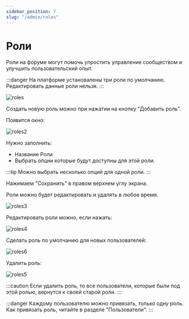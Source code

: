 ```yaml
---
sidebar_position: 7
slug: "/admin/roles"
---
```


# Роли

Роли на форуме могут помочь упростить управление сообществом и улучшить пользовательский опыт.

:::danger
На платформе установалены три роли по умолчанию. Редактировать данные роли нельзя.
:::

![roles](/img/roles.png)

Создать новую роль можно при нажатии на кнопку "Добавить роль".

Появится окно:

![roles2](/img/roles2.png)

Нужно заполнить:

- Название Роли
- Выбрать опции которые будут доступны для этой роли.

:::tip
Можно выбрать несколько опций для одной роли.
:::

Нажимаем "Сохранить" в правом верхнем углу экрана.

Роли можно будет редактировать и удалять в любое время.

![roles3](/img/roles3.png)

Редактировать роли можно, если нажать:

![roles4](/img/roles4.png)

Сделать роль по умолчанию для новых пользователей:

![roles6](/img/roles6.png)

Удалить роль:

![roles5](/img/roles5.png)

:::caution
Если удалить роль, то все пользователи, которые были под этой ролью, вернутся к своей старой роли.
:::

:::danger
Каждому пользователю можно привязать, только одну роль. Как привязать роль, читайте в разделе "Пользователи".
:::
